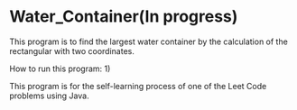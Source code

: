 # Water_Container(In progress)
This program is to find the largest water container by the calculation of the rectangular with two coordinates.

How to run this program:
1)

This program is for the self-learning process of one of the Leet Code problems using Java.
